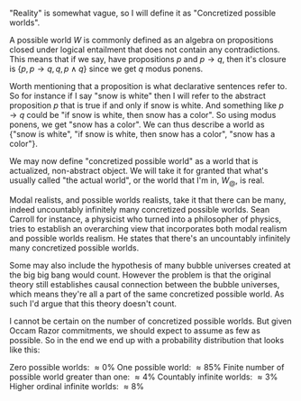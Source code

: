 



"Reality" is somewhat vague, so I will define it as "Concretized possible worlds". 

A possible world $W$ is commonly defined as an algebra on propositions closed under logical entailment that does not contain any contradictions. This means that if we say, have propositions $p$ and $p\rightarrow q$, then it's closure is $\{p, p\rightarrow q, q, p\wedge q\}$ since we get $q$ modus ponens. 

Worth mentioning that a proposition is what declarative sentences refer to. So for instance if I say "snow is white" then I will refer to the abstract proposition $p$ that is true if and only if snow is white. And something like $p\rightarrow q$ could be "if snow is white, then snow has a color". So using modus ponens, we get "snow has a color". We can thus describe a world as $\{$"snow is white", "if snow is white, then snow has a color", "snow has a color"$\}$.

We may now define "concretized possible world" as a world that is actualized, non-abstract object. We will take it for granted that what's usually called "the actual world", or the world that I'm in, $W_@$, is real. 

Modal realists, and possible worlds realists, take it that there can be many, indeed uncountably infinitely many concretized possible worlds. Sean Carroll for instance, a physicist who turned into a philosopher of physics, tries to establish an overarching view that incorporates both modal realism and possible worlds realism. He states that there's an uncountably infinitely many concretized possible worlds. 

Some may also include the hypothesis of many bubble universes created at the big big bang would count. However the problem is that the original theory still establishes causal connection between the bubble universes, which means they're all a part of the same concretized possible world. As such I'd argue that this theory doesn't count.

I cannot be certain on the number of concretized possible worlds. But given Occam Razor commitments, we should expect to assume as few as possible. So in the end we end up with a probability distribution that looks like this:

Zero possible worlds: $\approx 0\%$
One possible world: $\approx 85\%$
Finite number of possible world greater than one: $\approx 4\%$
Countably infinite worlds: $\approx 3\%$
Higher ordinal infinite worlds: $\approx 8\%$

